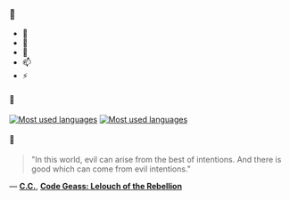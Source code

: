 ### 👋

- 🔭
- 🌱
- 💬
- 📫
- ⚡

#### 🧏

[![Most used languages](https://github-readme-stats-aynah.vercel.app/api/top-langs/?username=aynh&theme=solarized-dark&langs_count=6&layout=compact&hide_title=true)](https://github.com/anuraghazra/github-readme-stats#gh-dark-mode-only)
[![Most used languages](https://github-readme-stats-aynah.vercel.app/api/top-langs/?username=aynh&theme=solarized-light&langs_count=6&layout=compact&hide_title=true)](https://github.com/anuraghazra/github-readme-stats#gh-light-mode-only)

#### 💬

> "In this world, evil can arise from the best of intentions. And there is good which can come from evil intentions."

&mdash; [**C.C.**](https://myanimelist.net/character.php?q=C.C.&cat=character), [**Code Geass: Lelouch of the Rebellion**](https://myanimelist.net/search/all?q=Code%20Geass%3A%20Lelouch%20of%20the%20Rebellion&cat=all)
